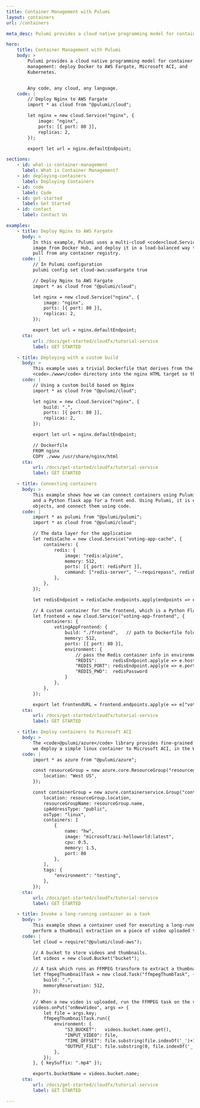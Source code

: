 ```yaml
---
title: Container Management with Pulumi
layout: containers
url: /containers

meta_desc: Pulumi provides a cloud native programming model for container management. Any code, any cloud, any app.

hero:
    title: Container Management with Pulumi
    body: >
        Pulumi provides a cloud native programming model for container
        management: deploy Docker to AWS Fargate, Microsoft ACI, and
        Kubernetes.


        Any code, any cloud, any language.
    code: |
        // Deploy Nginx to AWS Fargate
        import * as cloud from "@pulumi/cloud";

        let nginx = new cloud.Service("nginx", {
            image: "nginx",
            ports: [{ port: 80 }],
            replicas: 2,
        });

        export let url = nginx.defaultEndpoint;

sections:
    - id: what-is-container-management
      label: What is Container Management?
    - id: deploying-containers
      label: Deploying Containers
    - id: code
      label: Code
    - id: get-started
      label: Get Started
    - id: contact
      label: Contact Us

examples:
    - title: Deploy Nginx to AWS Fargate
      body: >
          In this example, Pulumi uses a multi-cloud <code>cloud.Service</code> object to pull the nginx
          image from Docker Hub, and deploy it in a load-balanced way to AWS Fargate. Pulumi can
          pull from any container registry.
      code: |
          // In Pulumi configuration
          pulumi config set cloud-aws:useFargate true

          // Deploy Nginx to AWS Fargate
          import * as cloud from "@pulumi/cloud";

          let nginx = new cloud.Service("nginx", {
              image: "nginx",
              ports: [{ port: 80 }],
              replicas: 2,
          });

          export let url = nginx.defaultEndpoint;
      cta:
          url: /docs/get-started/cloudfx/tutorial-service
          label: GET STARTED

    - title: Deploying with a custom build
      body: >
          This example uses a trivial Dockerfile that derives from the <code>nginx</code> base image and copies the
          <code>./www</code> directory into the nginx HTML target so that it will be served up.
      code: |
          // Using a custom build based on Nginx
          import * as cloud from "@pulumi/cloud";

          let nginx = new cloud.Service("nginx", {
              build: ".",
              ports: [{ port: 80 }],
              replicas: 2,
          });

          export let url = nginx.defaultEndpoint;

          // Dockerfile
          FROM nginx
          COPY ./www /usr/share/nginx/html
      cta:
          url: /docs/get-started/cloudfx/tutorial-service
          label: GET STARTED

    - title: Connecting containers
      body: >
          This example shows how we can connect containers using Pulumi &mdash; in this case Redis for a data store,
          and a Python flask app for a front end. Using Pulumi, it is easy to obtain a reference to the container
          objects, and connect them using code.
      code: |
          import * as pulumi from "@pulumi/pulumi";
          import * as cloud from "@pulumi/cloud";

          // The data layer for the application
          let redisCache = new cloud.Service("voting-app-cache", {
              containers: {
                  redis: {
                      image: "redis:alpine",
                      memory: 512,
                      ports: [{ port: redisPort }],
                      command: ["redis-server", "--requirepass", redisPassword],
                  },
              },
          });

          let redisEndpoint = redisCache.endpoints.apply(endpoints => endpoints.redis[redisPort]);

          // A custom container for the frontend, which is a Python Flask app
          let frontend = new cloud.Service("voting-app-frontend", {
              containers: {
                  votingAppFrontend: {
                      build: "./frontend",   // path to Dockerfile folder
                      memory: 512,
                      ports: [{ port: 80 }],
                      environment: {
                          // pass the Redis container info in environment variables
                          "REDIS":      redisEndpoint.apply(e => e.hostname),
                          "REDIS_PORT": redisEndpoint.apply(e => e.port.toString()),
                          "REDIS_PWD":  redisPassword
                      }
                  },
              },
          });

          export let frontendURL = frontend.endpoints.apply(e => e["votingAppFrontend"][80].hostname);
      cta:
          url: /docs/get-started/cloudfx/tutorial-service
          label: GET STARTED

    - title: Deploy containers to Microsoft ACI
      body: >
          The <code>@pulumi/azure</code> library provides fine-grained control of Azure resources. In this example,
          we deploy a simple linux container to Microsoft ACI, in the West US zone.
      code: |
          import * as azure from "@pulumi/azure";

          const resourceGroup = new azure.core.ResourceGroup("resourcegroup", {
              location: "West US",
          });

          const containerGroup = new azure.containerservice.Group("containergroup", {
              location: resourceGroup.location,
              resourceGroupName: resourceGroup.name,
              ipAddressType: "public",
              osType: "linux",
              containers: [
                  {
                      name: "hw",
                      image: "microsoft/aci-helloworld:latest",
                      cpu: 0.5,
                      memory: 1.5,
                      port: 80
                  },
              ],
              tags: {
                  "environment": "testing",
              },
          });
      cta:
          url: /docs/get-started/cloudfx/tutorial-service
          label: GET STARTED

    - title: Invoke a long-running container as a task
      body: >
          This example shows a container used for executing a long-running task. Here, we use a container to
          perform a thumbnail extraction on a piece of video uploaded to an S3 bucket.
      code: |
          let cloud = require("@pulumi/cloud-aws");

          // A bucket to store videos and thumbnails.
          let videos = new cloud.Bucket("bucket");

          // A task which runs an FFMPEG transform to extract a thumbnail image.
          let ffmpegThumbnailTask = new cloud.Task("ffmpegThumbTask", {
              build: ".",
              memoryReservation: 512,
          });

          // When a new video is uploaded, run the FFMPEG task on the video file.
          videos.onPut("onNewVideo", args => {
              let file = args.key;
              ffmpegThumbnailTask.run({
                  environment: {
                      "S3_BUCKET":   videos.bucket.name.get(),
                      "INPUT_VIDEO": file,
                      "TIME_OFFSET": file.substring(file.indexOf('_')+1, file.indexOf('.')).replace('-',':'),
                      "OUTPUT_FILE": file.substring(0, file.indexOf('_')) + '.jpg',
                  },
              });
          }, { keySuffix: ".mp4" });

          exports.bucketName = videos.bucket.name;
      cta:
          url: /docs/get-started/cloudfx/tutorial-service
          label: GET STARTED

---
```


